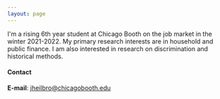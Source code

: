 ```yaml
---
layout: page
---
```


I'm a rising 6th year student at Chicago Booth on the job market in the winter 2021-2022. My primary research interests are in household and public finance. I am also interested in research on discrimination and historical methods. 

#### Contact

**E-mail**: [jheilbro@chicagobooth.edu](mailto:jheilbro@chicagobooth.edu)
